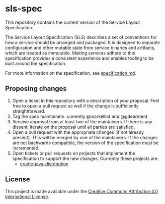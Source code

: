 # sls-spec

This repository contains the current version of the Service Layout Specification.

The Service Layout Specification (SLS) describes a set of conventions for how a service should be arranged and packaged.
It is designed to separate configuration and other mutable state from service binaries and artifacts, which are treated
as immutable. Making services adhere to this specification provides a consistent experience and enables tooling to be
built around the specification.

For more information on the specification, see [specification.md](specification.md).

## Proposing changes

  1.  Open a ticket in this repository with a description of your proposal. Feel
      free to open a pull request as well if the change is sufficiently straightforward.
  2.  Tag the spec maintainers: currently @markelliot and @gdearment.
  3.  Receive approval from at least two of the maintainers. If there is any dissent,
      iterate on the proposal until all parties are satisfied.
  4.  Open a pull request with the appropriate changes (if not already present). This
      will be merged by one of the maintainers. If the changes are not backwards compatible,
      the version of the specification must be incremented.
  5.  Open tickets or pull requests on projects that implement the specification to support
      the new changes. Currently these projects are:
      * [gradle-java-distribution](https://github.com/palantir/gradle-java-distribution)

## License
This project is made available under the [Creative Commons Attribution 4.0 International License](https://creativecommons.org/licenses/by/4.0/).
